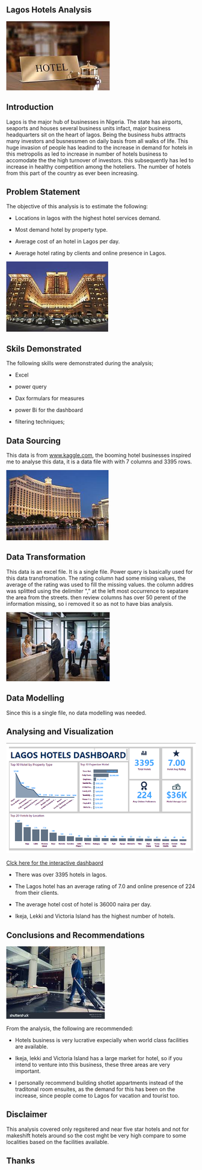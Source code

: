 ## Lagos Hotels Analysis

![](Hotel3.jpeg)


## Introduction

Lagos is the major hub of businesses in Nigeria. The state has airports, seaports and houses several business units infact, major business headquarters sit on the heart of lagos. Being the business hubs atttracts many investors and busnessmen on daily basis from all walks of life. This huge invasion of people has leadind to the increase in demand for hotels in this metropolis as led to increase in number of hotels business to accomodate the the high turnover of investors. this subsequently  has led to increase in healthy competition among the hoteliers. The number of hotels from this part of the country as ever been increasing.


## Problem Statement

The objective of this analysis is to estimate the following:

- Locations in lagos with the highest hotel services demand.

- Most demand hotel by property type.

- Average cost of an hotel in Lagos per day.

- Average hotel rating by clients and online presence in Lagos.

![](Hotel5.jpeg)
 
 
 ## Skils Demonstrated
  
The following skills were demonstrated during the analysis;

  - Excel
 
  - power query
 
  - Dax formulars for measures
 
  - power Bi for the dashboard
 
  - filtering  techniques;
 

## Data Sourcing

This data is from www.kaggle.com, the booming hotel businesses inspired me to analyse this data, it is  a data file with with 7 columns and 3395 rows.

![](Hotel2.jpeg)


## Data Transformation

This data is an excel file. It is a single file. Power query is basically used for this data transfromation. The rating column had some mising values,  the average of the  rating was used to fill the missing values. the column addres was splitted using the delimiter "," at the left most occurrence to sepatare the area from the streets. then review columns has over 50 perent of the information missing, so i removed it so as not to have bias analysis. 

![](Hotel7.jpeg)


## Data Modelling


Since this is a single file, no data modelling was needed.


## Analysing and Visualization

![](HotelsDashbaord.png)

[Clck here for the interactive dashbaord]()

- There was over 3395  hotels in lagos.

- The Lagos hotel has an average rating of 7.0 and online presence of 224 from their clients.

- The average hotel cost of hotel is 36000 naira per day.

- Ikeja, Lekki and Victoria Island has the highest number of hotels.



## Conclusions and Recommendations


![](Hotel6.jpeg)

 
  From the analysis, the following are recommended:

   - Hotels business is very lucrative expecially when world class facilities are available.
 
   - Ikeja, lekki and Victoria Island has a large market for hotel, so if you intend to venture into this business, these three areas are very important.
 
   - I personally recommend building shotlet appartments instead of the traditonal room ensuites, as the demand for this has been on the increase, since people come to Lagos for 
      vacation and tourist too.
 
## Disclaimer

This analysis covered only regsitered and near five star hotels and not for makeshift hotels around so the cost mght be very high compare to some localities based on the facilities available.


## Thanks
 
     















